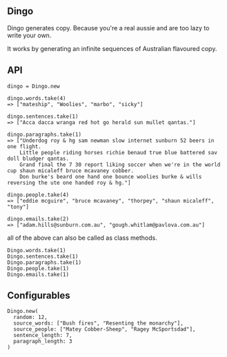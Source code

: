 Dingo
--

Dingo generates copy. Because you're a real aussie and are too lazy to write
your own.

It works by generating an infinite sequences of Australian flavoured copy.

API
--

```
dingo = Dingo.new

dingo.words.take(4)
=> ["mateship", "Woolies", "marbo", "sicky"]

dingo.sentences.take(1)
=> ["Acca dacca wranga red hot go herald sun mullet qantas."]

dingo.paragraphs.take(1)
=> ["Underdog roy & hg sam newman slow internet sunburn 52 beers in one flight.
    Little people riding horses richie benaud true blue battered sav doll bludger qantas.
    Grand final the 7 30 report liking soccer when we're in the world cup shaun micaleff bruce mcavaney cobber.
    Don burke's beard one hand one bounce woolies burke & wills reversing the ute one handed roy & hg."]

dingo.people.take(4)
=> ["eddie mcguire", "bruce mcavaney", "thorpey", "shaun micaleff", "tony"]

dingo.emails.take(2)
=> ["adam.hills@sunburn.com.au", "gough.whitlam@pavlova.com.au"]
```

all of the above can also be called as class methods.

```
Dingo.words.take(1)
Dingo.sentences.take(1)
Dingo.paragraphs.take(1)
Dingo.people.take(1)
Dingo.emails.take(1)
```

Configurables
--

```
Dingo.new(
  random: 12,
  source_words: ["Bush fires", "Resenting the monarchy"],
  source_people: ["Matey Cobber-Sheep", "Ragey McSportsdad"],
  sentence_length: 7,
  paragraph_length: 3
)
```
